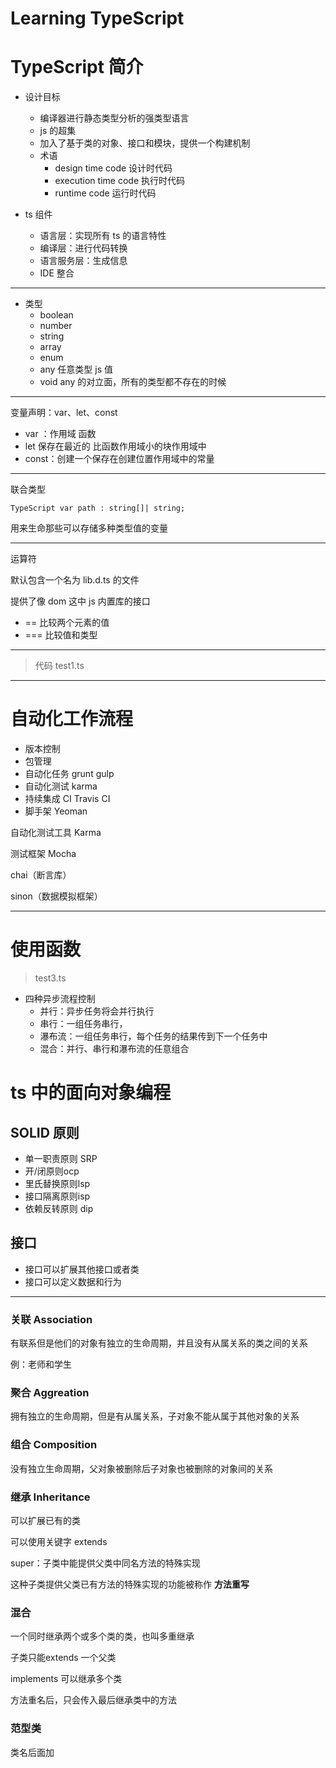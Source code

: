 # Learning TypeScript

# TypeScript 简介

- 设计目标
  - 编译器进行静态类型分析的强类型语言
  - js 的超集
  - 加入了基于类的对象、接口和模块，提供一个构建机制
  - 术语
    - design time code 设计时代码
    - execution time code 执行时代码
    - runtime code 运行时代码
- ts 组件

  - 语言层：实现所有 ts 的语言特性
  - 编译层：进行代码转换
  - 语言服务层：生成信息
  - IDE 整合

---

- 类型
  - boolean
  - number
  - string
  - array
  - enum
  - any 任意类型 js 值
  - void any 的对立面，所有的类型都不存在的时候

---

变量声明：var、let、const

- var ：作用域 函数
- let 保存在最近的 比函数作用域小的块作用域中
- const：创建一个保存在创建位置作用域中的常量

---

联合类型

`TypeScript var path : string[]| string;`

用来生命那些可以存储多种类型值的变量

---

运算符

默认包含一个名为 lib.d.ts 的文件

提供了像 dom 这中 js 内置库的接口

- == 比较两个元素的值
- === 比较值和类型

---

> 代码 test1.ts

---

# 自动化工作流程

- 版本控制
- 包管理
- 自动化任务 grunt gulp
- 自动化测试 karma
- 持续集成 CI Travis CI
- 脚手架 Yeoman

自动化测试工具 Karma

测试框架 Mocha

chai（断言库）

sinon（数据模拟框架）

---

# 使用函数

> test3.ts

- 四种异步流程控制
  - 并行：异步任务将会并行执行
  - 串行：一组任务串行，
  - 瀑布流：一组任务串行，每个任务的结果传到下一个任务中
  - 混合：并行、串行和瀑布流的任意组合

# ts 中的面向对象编程

## SOLID 原则

- 单一职责原则 SRP
- 开/闭原则ocp
- 里氏替换原则lsp
- 接口隔离原则isp
- 依赖反转原则 dip



## 接口

- 接口可以扩展其他接口或者类
- 接口可以定义数据和行为



---


### 关联 Association

有联系但是他们的对象有独立的生命周期，并且没有从属关系的类之间的关系

例：老师和学生

### 聚合 Aggreation

拥有独立的生命周期，但是有从属关系，子对象不能从属于其他对象的关系

### 组合 Composition

没有独立生命周期，父对象被删除后子对象也被删除的对象间的关系


### 继承 Inheritance
   
可以扩展已有的类

可以使用关键字 extends  

super：子类中能提供父类中同名方法的特殊实现

这种子类提供父类已有方法的特殊实现的功能被称作 **方法重写**



### 混合

一个同时继承两个或多个类的类，也叫多重继承  

子类只能extends 一个父类

implements 可以继承多个类

方法重名后，只会传入最后继承类中的方法


### 范型类

类名后面加<T>












